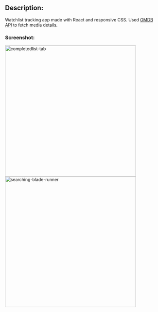 <h2>Description: </h2>
Watchlist tracking app made with React and responsive CSS. Used <a href="https://www.omdbapi.com/" target="_blank">OMDB API</a> to fetch media details.
<h3>Screenshot: </h3>
<img width="430" alt="completedlist-tab" src="https://github.com/user-attachments/assets/df184bc5-c64c-495b-9fe0-42070e76b108">
<img width="430" alt="searching-blade-runner" src="https://github.com/user-attachments/assets/051b590e-db72-49dc-b76f-0282dd919583">
